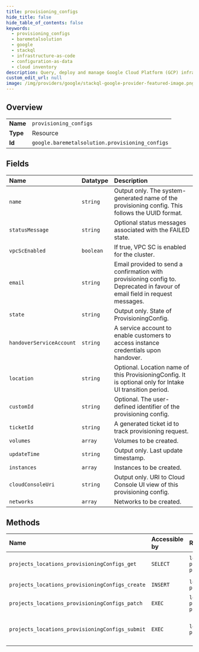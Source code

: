 ```yaml
---
title: provisioning_configs
hide_title: false
hide_table_of_contents: false
keywords:
  - provisioning_configs
  - baremetalsolution
  - google    
  - stackql
  - infrastructure-as-code
  - configuration-as-data
  - cloud inventory
description: Query, deploy and manage Google Cloud Platform (GCP) infrastructure and resources using SQL
custom_edit_url: null
image: /img/providers/google/stackql-google-provider-featured-image.png
---
```

  
    

## Overview
<table><tbody>
<tr><td><b>Name</b></td><td><code>provisioning_configs</code></td></tr>
<tr><td><b>Type</b></td><td>Resource</td></tr>
<tr><td><b>Id</b></td><td><code>google.baremetalsolution.provisioning_configs</code></td></tr>
</tbody></table>

## Fields
| Name | Datatype | Description |
|:-----|:---------|:------------|
| `name` | `string` | Output only. The system-generated name of the provisioning config. This follows the UUID format. |
| `statusMessage` | `string` | Optional status messages associated with the FAILED state. |
| `vpcScEnabled` | `boolean` | If true, VPC SC is enabled for the cluster. |
| `email` | `string` | Email provided to send a confirmation with provisioning config to. Deprecated in favour of email field in request messages. |
| `state` | `string` | Output only. State of ProvisioningConfig. |
| `handoverServiceAccount` | `string` | A service account to enable customers to access instance credentials upon handover. |
| `location` | `string` | Optional. Location name of this ProvisioningConfig. It is optional only for Intake UI transition period. |
| `customId` | `string` | Optional. The user-defined identifier of the provisioning config. |
| `ticketId` | `string` | A generated ticket id to track provisioning request. |
| `volumes` | `array` | Volumes to be created. |
| `updateTime` | `string` | Output only. Last update timestamp. |
| `instances` | `array` | Instances to be created. |
| `cloudConsoleUri` | `string` | Output only. URI to Cloud Console UI view of this provisioning config. |
| `networks` | `array` | Networks to be created. |
## Methods
| Name | Accessible by | Required Params | Description |
|:-----|:--------------|:----------------|:------------|
| `projects_locations_provisioningConfigs_get` | `SELECT` | `locationsId, projectsId, provisioningConfigsId` | Get ProvisioningConfig by name. |
| `projects_locations_provisioningConfigs_create` | `INSERT` | `locationsId, projectsId` | Create new ProvisioningConfig. |
| `projects_locations_provisioningConfigs_patch` | `EXEC` | `locationsId, projectsId, provisioningConfigsId` | Update existing ProvisioningConfig. |
| `projects_locations_provisioningConfigs_submit` | `EXEC` | `locationsId, projectsId` | Submit a provisiong configuration for a given project. |
